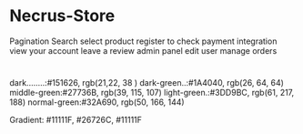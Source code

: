 # Necrus-Store
Pagination
Search
select product
register to check
payment integration
view your account
leave a review
admin panel
edit user
manage orders

# 
dark........:#151626, rgb(21,22, 38 )
dark-green..:#1A4040, rgb(26, 64, 64)
middle-green:#27736B, rgb(39, 115, 107)
light-green.:#3DD9BC, rgb(61, 217, 188)
normal-green:#32A690, rgb(50, 166, 144)

Gradient:
#11111F, #26726C, #11111F